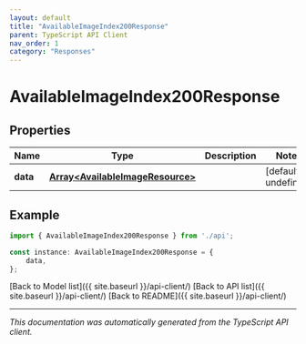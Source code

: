 ```yaml
---
layout: default
title: "AvailableImageIndex200Response"
parent: TypeScript API Client
nav_order: 1
category: "Responses"
---
```


# AvailableImageIndex200Response


## Properties

Name | Type | Description | Notes
------------ | ------------- | ------------- | -------------
**data** | [**Array&lt;AvailableImageResource&gt;**](AvailableImageResource.md) |  | [default to undefined]

## Example

```typescript
import { AvailableImageIndex200Response } from './api';

const instance: AvailableImageIndex200Response = {
    data,
};
```

[Back to Model list]({{ site.baseurl }}/api-client/) [Back to API list]({{ site.baseurl }}/api-client/) [Back to README]({{ site.baseurl }}/api-client/)


---

*This documentation was automatically generated from the TypeScript API client.*
